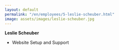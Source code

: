 ```yaml
---
layout: default
permalink: "/en/employees/5-leslie-scheuber.html"
image: assets/images/leslie-scheuber.jpg
---
```


**Leslie Scheuber**
- Website Setup and Support
